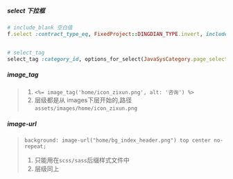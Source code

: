 ##### select 下拉框
```ruby
# include_blank 空白值
f.select :contract_type_eq, FixedProject::DINGDIAN_TYPE.invert, include_blank: '-不限-', class: "w200"


# select_tag
select_tag :category_id, options_for_select(JavaSysCategory.page_select_opts), include_blank: true, class: 'form-control'
```

##### image_tag
>1.  `<%= image_tag('home/icon_zixun.png', alt: '咨询') %>`
>2. 层级都是从 images下层开始的,路径`assets/images/home/icon_zixun.png`

##### image-url
> `background: image-url("home/bg_index_header.png") top center no-repeat;`
> 1. 只能用在`scss/sass`后缀样式文件中
> 2. 层级同上